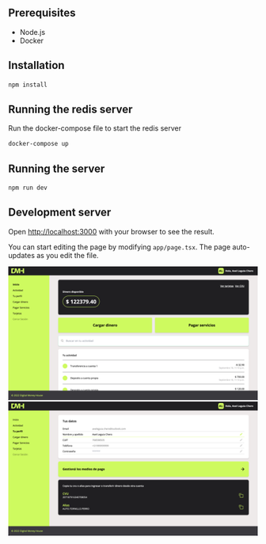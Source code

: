 


## Prerequisites

- Node.js
- Docker

## Installation

```bash
npm install
```

## Running the redis server

Run the docker-compose file to start the redis server

```bash
docker-compose up
```

## Running the server

```bash
npm run dev
```

## Development server

Open [http://localhost:3000](http://localhost:3000) with your browser to see the result.

You can start editing the page by modifying `app/page.tsx`. The page auto-updates as you edit the file.

<img src="public/demo/dashboard.png" alt="Dashboard">
<img src="public/demo/profile.png" alt="Profile">
